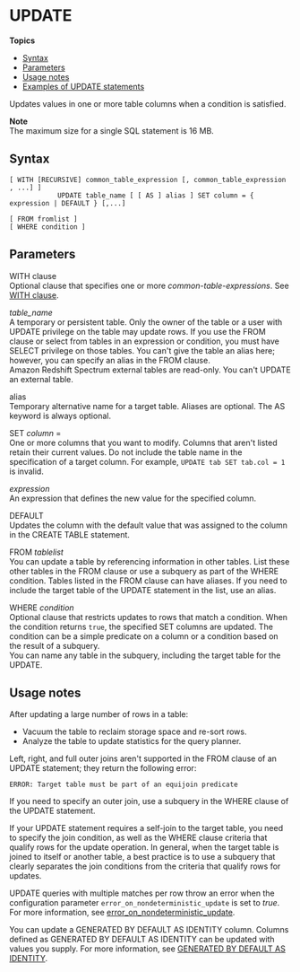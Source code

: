 # UPDATE<a name="r_UPDATE"></a>

**Topics**
+ [Syntax](#r_UPDATE-synopsis)
+ [Parameters](#r_UPDATE-parameters)
+ [Usage notes](#r_UPDATE_usage_notes)
+ [Examples of UPDATE statements](c_Examples_of_UPDATE_statements.md)

Updates values in one or more table columns when a condition is satisfied\. 

**Note**  
The maximum size for a single SQL statement is 16 MB\.

## Syntax<a name="r_UPDATE-synopsis"></a>

```
[ WITH [RECURSIVE] common_table_expression [, common_table_expression , ...] ]
            UPDATE table_name [ [ AS ] alias ] SET column = { expression | DEFAULT } [,...]

[ FROM fromlist ]
[ WHERE condition ]
```

## Parameters<a name="r_UPDATE-parameters"></a>

WITH clause  
Optional clause that specifies one or more *common\-table\-expressions*\. See [WITH clause](r_WITH_clause.md)\. 

 *table\_name*   
A temporary or persistent table\. Only the owner of the table or a user with UPDATE privilege on the table may update rows\. If you use the FROM clause or select from tables in an expression or condition, you must have SELECT privilege on those tables\. You can't give the table an alias here; however, you can specify an alias in the FROM clause\.   
Amazon Redshift Spectrum external tables are read\-only\. You can't UPDATE an external table\.

alias  
Temporary alternative name for a target table\. Aliases are optional\. The AS keyword is always optional\. 

SET *column* =   
One or more columns that you want to modify\. Columns that aren't listed retain their current values\. Do not include the table name in the specification of a target column\. For example, `UPDATE tab SET tab.col = 1` is invalid\.

 *expression*   
An expression that defines the new value for the specified column\. 

DEFAULT   
Updates the column with the default value that was assigned to the column in the CREATE TABLE statement\. 

FROM *tablelist*   
You can update a table by referencing information in other tables\. List these other tables in the FROM clause or use a subquery as part of the WHERE condition\. Tables listed in the FROM clause can have aliases\. If you need to include the target table of the UPDATE statement in the list, use an alias\. 

WHERE *condition*   
Optional clause that restricts updates to rows that match a condition\. When the condition returns `true`, the specified SET columns are updated\. The condition can be a simple predicate on a column or a condition based on the result of a subquery\.   
You can name any table in the subquery, including the target table for the UPDATE\. 

## Usage notes<a name="r_UPDATE_usage_notes"></a>

After updating a large number of rows in a table: 
+ Vacuum the table to reclaim storage space and re\-sort rows\. 
+ Analyze the table to update statistics for the query planner\. 

Left, right, and full outer joins aren't supported in the FROM clause of an UPDATE statement; they return the following error: 

```
ERROR: Target table must be part of an equijoin predicate
```

 If you need to specify an outer join, use a subquery in the WHERE clause of the UPDATE statement\. 

If your UPDATE statement requires a self\-join to the target table, you need to specify the join condition, as well as the WHERE clause criteria that qualify rows for the update operation\. In general, when the target table is joined to itself or another table, a best practice is to use a subquery that clearly separates the join conditions from the criteria that qualify rows for updates\. 

UPDATE queries with multiple matches per row throw an error when the configuration parameter `error_on_nondeterministic_update` is set to *true*\. For more information, see [error\_on\_nondeterministic\_update](r_error_on_nondeterministic_update.md)\.

You can update a GENERATED BY DEFAULT AS IDENTITY column\. Columns defined as GENERATED BY DEFAULT AS IDENTITY can be updated with values you supply\. For more information, see [GENERATED BY DEFAULT AS IDENTITY](r_CREATE_TABLE_NEW.md#identity-generated-bydefault-clause)\. 